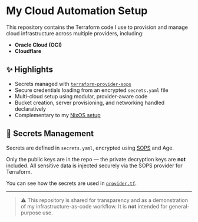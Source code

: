 # My Cloud Automation Setup

This repository contains the Terraform code I use to provision and manage cloud
infrastructure across multiple providers, including:

- **Oracle Cloud (OCI)**
- **Cloudflare**

## ✨ Highlights

- Secrets managed with
[`terraform-provider-sops`](https://github.com/carlpett/terraform-provider-sops)
- Secure credentials loading from an encrypted `secrets.yaml` file
- Multi-cloud setup using modular, provider-aware code
- Bucket creation, server provisioning, and networking handled declaratively
- Complementary to my [NixOS setup](https://github.com/lucianursu/servers)

## 🔐 Secrets Management

Secrets are defined in `secrets.yaml`, encrypted using
[SOPS](https://github.com/mozilla/sops) and Age.

Only the public keys are in the repo — the private decryption keys are **not**
included. All sensitive data is injected securely via the SOPS provider for
Terraform.

You can see how the secrets are used in [`provider.tf`](./provider.tf).

---

> ⚠️ This repository is shared for transparency and as a demonstration of my
> infrastructure-as-code workflow. It is **not** intended for general-purpose
> use.

